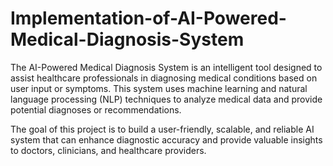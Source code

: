 # Implementation-of-AI-Powered-Medical-Diagnosis-System
The AI-Powered Medical Diagnosis System is an intelligent tool designed to assist healthcare professionals in diagnosing medical conditions based on user input or symptoms. This system uses machine learning and natural language processing (NLP) techniques to analyze medical data and provide potential diagnoses or recommendations.

The goal of this project is to build a user-friendly, scalable, and reliable AI system that can enhance diagnostic accuracy and provide valuable insights to doctors, clinicians, and healthcare providers.

